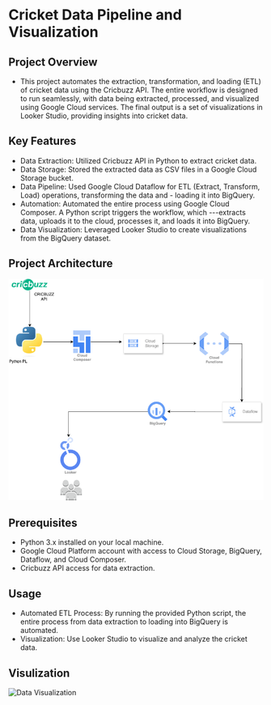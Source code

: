 # Cricket Data Pipeline and Visualization

## Project Overview

- This project automates the extraction, transformation, and loading (ETL) of cricket data using the Cricbuzz API. The entire workflow is designed to run seamlessly, with data being extracted, processed, and visualized using Google Cloud services. The final output is a set of visualizations in Looker Studio, providing insights into cricket data.

## Key Features

- Data Extraction: Utilized Cricbuzz API in Python to extract cricket data.
- Data Storage: Stored the extracted data as CSV files in a Google Cloud Storage bucket.
- Data Pipeline: Used Google Cloud Dataflow for ETL (Extract, Transform, Load) operations, transforming the data and - loading it into BigQuery.
- Automation: Automated the entire process using Google Cloud Composer. A Python script triggers the workflow, which ---extracts data, uploads it to the cloud, processes it, and loads it into BigQuery.
- Data Visualization: Leveraged Looker Studio to create visualizations from the BigQuery dataset.

## Project Architecture

![Data Visualization](./cricket_ranking.png)

## Prerequisites

- Python 3.x installed on your local machine.
- Google Cloud Platform account with access to Cloud Storage, BigQuery, Dataflow, and Cloud Composer.
- Cricbuzz API access for data extraction.

## Usage

- Automated ETL Process: By running the provided Python script, the entire process from data extraction to loading into BigQuery is automated.
- Visualization: Use Looker Studio to visualize and analyze the cricket data.

## Visulization

![Data Visualization](./.png)
